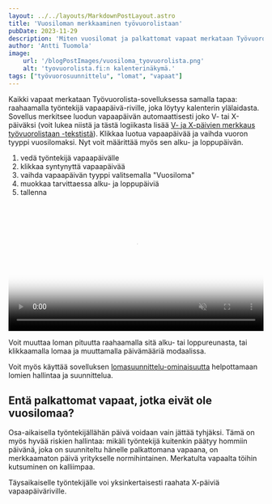 ```yaml
---
layout: ../../layouts/MarkdownPostLayout.astro
title: 'Vuosiloman merkkaaminen työvuorolistaan'
pubDate: 2023-11-29
description: 'Miten vuosilomat ja palkattomat vapaat merkataan Työvuorolista-sovellukseen?'
author: 'Antti Tuomola'
image:
    url: '/blogPostImages/vuosiloma_tyovuorolista.png'
    alt: 'tyovuorolista.fi:n kalenterinäkymä.'
tags: ["työvuorosuunnittelu", "lomat", "vapaat"]
---
```

Kaikki vapaat merkataan Työvuorolista-sovelluksessa samalla tapaa: raahaamalla työntekijä vapaapäivä-riville, joka löytyy kalenterin ylälaidasta. Sovellus merkitsee luodun vapaapäivän automaattisesti joko V- tai X-päiväksi (voit lukea niistä ja tästä logiikasta lisää [V- ja X-päivien merkkaus työvuorolistaan -tekstistä](https://www.tyovuorolista.fi/posts/x_ja_v-paivien_merkkaus_tyovuorolistaan)). Klikkaa luotua vapaapäivää ja vaihda vuoron tyyppi vuosilomaksi. Nyt voit määrittää myös sen alku- ja loppupäivän.

1. vedä työntekijä vapaapäivälle
2. klikkaa syntynyttä vapaapäivää
3. vaihda vapaapäivän tyyppi valitsemalla "Vuosiloma"
4. muokkaa tarvittaessa alku- ja loppupäiviä
5. tallenna

<video controls autoplay="autoplay" loop="loop" muted="muted" preload="auto" width="100%" poster='/tyovuorolista_hero.png'>
  <source src="/blogPostImages/app.tyovuorolista.fi_lomat.webm" type="video/webm">
</video>

Voit muuttaa loman pituutta raahaamalla sitä alku- tai loppureunasta, tai klikkaamalla lomaa ja muuttamalla päivämääriä modaalissa.

Voit myös käyttää sovelluksen [lomasuunnittelu-ominaisuutta](/posts/lomasuunnittelu) helpottamaan lomien hallintaa ja suunnittelua.

## Entä palkattomat vapaat, jotka eivät ole vuosilomaa?
Osa-aikaisella työntekijällähän päivä voidaan vain jättää tyhjäksi. Tämä on myös hyvää riskien hallintaa: mikäli työntekijä kuitenkin päätyy hommiin päivänä, joka on suunniteltu hänelle palkattomana vapaana, on merkkaamaton päivä yritykselle normihintainen. Merkatulta vapaalta töihin kutsuminen on kalliimpaa.

Täysaikaiselle työntekijälle voi yksinkertaisesti raahata X-päiviä vapaapäiväriville.